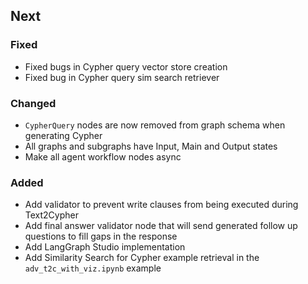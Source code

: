 ## Next

### Fixed

* Fixed bugs in Cypher query vector store creation
* Fixed bug in Cypher query sim search retriever

### Changed

* `CypherQuery` nodes are now removed from graph schema when generating Cypher
* All graphs and subgraphs have Input, Main and Output states
* Make all agent workflow nodes async

### Added

* Add validator to prevent write clauses from being executed during Text2Cypher
* Add final answer validator node that will send generated follow up questions to fill gaps in the response
* Add LangGraph Studio implementation
* Add Similarity Search for Cypher example retrieval in the `adv_t2c_with_viz.ipynb` example
